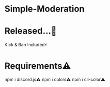 # Simple-Moderation
# Released...🚀
Kick & Ban Included⚡
# Requirements⚠️
npm i discord.js⚠️
npm i colors⚠️
npm i cli-color⚠️
